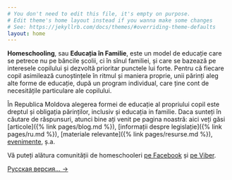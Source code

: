 ```yaml
---
# You don't need to edit this file, it's empty on purpose.
# Edit theme's home layout instead if you wanna make some changes
# See: https://jekyllrb.com/docs/themes/#overriding-theme-defaults
layout: home
---
```


**Homeschooling**, sau **Educația în Familie**, este un model de educație care
se petrece nu pe băncile școlii, ci în sînul familiei, și care se bazează pe
interesele copilului și dezvoltă prioritar punctele lui forte. Pentru că fiecare
copil asimilează cunoștințele în ritmul și maniera proprie, unii părinți aleg
alte forme de educație, după un program individual, care ține cont de
necesitățile particulare ale copilului.

În Republica Moldova alegerea formei de educație al propriului copil este dreptul
și obligația părinților, inclusiv și educația in familie. Daca sunteți în
căutare de răspunsuri, atunci bine ați venit pe pagina noastră: aici veți găsi
[articole]({% link pages/blog.md %}),
[informații despre legislație]({% link pages/ru.md %}),
[materiale relevante]({% link pages/resurse.md %}),
[evenimente](https://www.facebook.com/pg/homeschoolingmoldova/events/), ș.a.

Vă puteți alătura comunității de homeschooleri
[pe Facebook](https://www.facebook.com/groups/HomeschoolingMoldova/) și
[pe Viber](https://invite.viber.com/?g=fm7x8DL5jEjhWVWgffqWOg5ENXo0VFMh).

<a href="{% link pages/ru.md %}" lang="ru" class="translation-link">Русская
версия… →</a>
